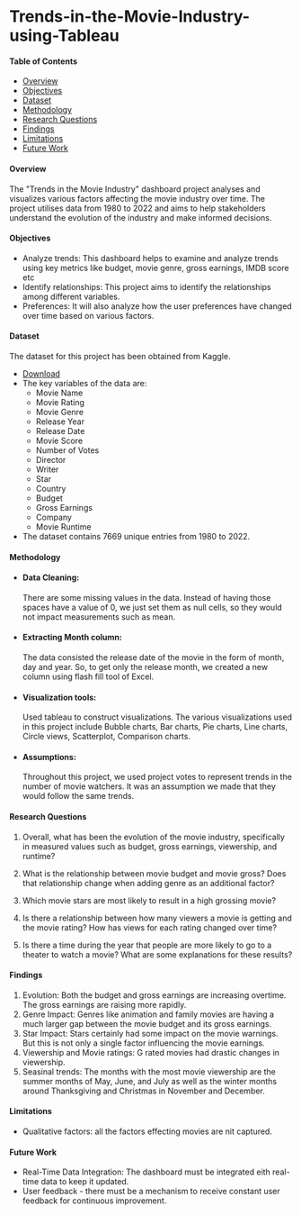 # Trends-in-the-Movie-Industry-using-Tableau
#### Table of Contents
- [Overview](#overview)
- [Objectives](#objectives)
- [Dataset](#dataset)
- [Methodology](#methodology)
- [Research Questions](#research-questions)
- [Findings](#findings)
- [Limitations](#limitations)
- [Future Work](#future-work)
  
#### Overview
The "Trends in the Movie Industry" dashboard project analyses and visualizes various factors affecting the movie industry over time. The project utilises data from 1980 to 2022 and aims to help stakeholders understand the evolution of the industry and make informed decisions.

#### Objectives
- Analyze trends: This dashboard helps to examine and analyze trends using key metrics like budget, movie genre, gross earnings, IMDB score etc
- Identify relationships: This project aims to identify the relationships among different variables.
- Preferences: It will also analyze how the user preferences have changed over time based on various factors.
   
#### Dataset
The dataset for this project has been obtained from Kaggle.
- [Download](https://www.kaggle.com/datasets/danielgrijalvas/movies/data)
- The key variables of the data are:
   - Movie Name
   - Movie Rating
   - Movie Genre
   - Release Year
   - Release Date
   - Movie Score
   - Number of Votes
   - Director
   - Writer
   - Star
   - Country
   - Budget
   - Gross Earnings
   - Company
   - Movie Runtime
- The dataset contains 7669 unique entries from 1980 to 2022.
  
#### Methodology
- #### Data Cleaning:
  There are some missing values in the data. Instead of having those spaces have a value of 0, we just set them as null cells, so they would not impact measurements such as mean.
  
- #### Extracting Month column:
  The data consisted the release date of the movie in the form of month, day and year. So, to get only the release month, we created a new column using flash fill tool of Excel.
  
- #### Visualization tools:
  Used tableau to construct visualizations. The various visualizations used in this project include Bubble charts, Bar charts, Pie charts, Line charts, Circle views, Scatterplot, Comparison charts.

- #### Assumptions:
  Throughout this project, we used project votes to represent trends in the number of movie watchers. It was an assumption we made that they would follow the same trends.

#### Research Questions
1) Overall, what has been the evolution of the movie industry, specifically in measured values such as budget, gross earnings, viewership, and runtime?

2) What is the relationship between movie budget and movie gross? Does that relationship change when adding genre as an additional factor?

3) Which movie stars are most likely to result in a high grossing movie?

4) Is there a relationship between how many viewers a movie is getting and the movie rating? How has views for each rating changed over time?

5) Is there a time during the year that people are more likely to go to a theater to watch a movie? What are some explanations for these results?

#### Findings
1) Evolution: Both the budget and gross earnings are increasing overtime. The gross earnings are raising more rapidly.
2) Genre Impact:  Genres like animation and family movies are having a much larger gap between the movie budget and its gross earnings.
3) Star Impact: Stars certainly had some impact on the movie warnings. But this is not only a single factor influencing the movie earnings.
4) Viewership and Movie ratings:  G rated movies had drastic changes in viewership.
5) Seasinal trends: The months with the most movie viewership are the summer months of May, June, and July as well as the winter months around Thanksgiving and Christmas in November and December.
   
#### Limitations
- Qualitative factors: all the factors effecting movies are nit captured.

#### Future Work
- Real-Time Data Integration: The dashboard must be integrated eith real-time data to keep it updated.
- User feedback - there must be a mechanism to receive constant user feedback for continuous improvement.
